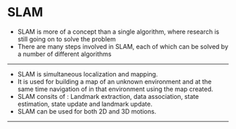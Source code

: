 # SLAM

* SLAM is more of a concept than a single algorithm, where research is still going on to solve the problem
* There are many steps involved in SLAM, each of which can be solved by a number of different algorithms

---

* SLAM is simultaneous localization and mapping.
* It is used for building a map of an unknown environment and at the same time navigation of in that environment using the map created.
* SLAM consits of : Landmark extraction, data association, state estimation, state update and landmark update.
* SLAM can be used for both 2D and 3D motions.

---

